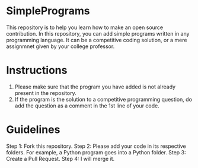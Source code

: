 # SimplePrograms
  This repository is to help you learn how to make an open source contribution. 
  In this repository, you can add simple programs written in any programming language. 
  It can be a competitive coding solution, or a mere assignmnet given by your college professor.

# Instructions
1. Please make sure that the program you have added is not already present in the repository.
2. If the program is the solution to a competitive programming question, do add the question as a comment in the 1st line of your code.

# Guidelines
  Step 1: Fork this repository.
  Step 2: Please add your code in its respective folders. For example, a Python program goes into a Python folder.
  Step 3: Create a Pull Request.
  Step 4: I will merge it.
